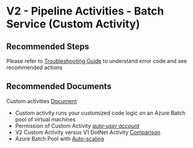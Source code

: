 <properties
  pagetitle="V2 - Pipeline Activities - Batch Service (Custom Activity)&#xD;"
  description="V2 - Pipeline Activities - Batch Service (Custom Activity) Common Solutions"
  service=""
  resource=""
  ms.author="chez,hemin"
  selfhelptype="Generic"
  supporttopicids="32637158"
  resourcetags=""
  productpesids="15613"
  cloudenvironments="public,fairfax,usnat,ussec"
  articleid="58f10bd5-ada3-484e-b2b6-a66d55a2226d"
  ownershipid="AzureData_DataFactory" />
# V2 - Pipeline Activities - Batch Service (Custom Activity)

## **Recommended Steps**

Please refer to [Troubleshooting Guide](https://docs.microsoft.com/azure/data-factory/data-factory-troubleshoot-guide#custom) to understand error code and see recommended actions

## **Recommended Documents**

Custom activities [Document](https://docs.microsoft.com/azure/data-factory/transform-data-using-dotnet-custom-activity)

* Custom activity runs your customized code logic on an Azure Batch pool of virtual machines <br>
* Permission of Custom Activity [_auto-user account_](https://docs.microsoft.com/azure/data-factory/transform-data-using-dotnet-custom-activity#custom-activity-permissions) <br>
* V2 Custom Activity versus V1 DotNet Activity [Comparison](https://docs.microsoft.com/azure/data-factory/transform-data-using-dotnet-custom-activity#compare-v2-v1) <br>
* Azure Batch Pool with [Auto-scaling](https://docs.microsoft.com/azure/data-factory/transform-data-using-dotnet-custom-activity#auto-scaling-of-azure-batch)